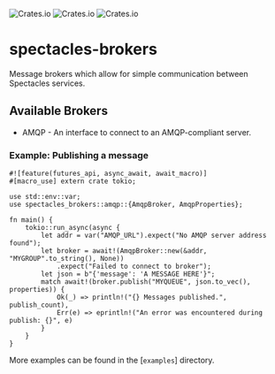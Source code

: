 ![Crates.io](https://img.shields.io/crates/v/spectacles-brokers.svg?style=for-the-badge) ![Crates.io](https://img.shields.io/crates/l/spectacles-brokers.svg?color=orange&style=for-the-badge) ![Crates.io](https://img.shields.io/crates/d/spectacles-brokers.svg?style=for-the-badge)

# spectacles-brokers

Message brokers which allow for simple communication between Spectacles services.

## Available Brokers
- AMQP - An interface to connect to an AMQP-compliant server.

### Example: Publishing a message

```rust,norun
#![feature(futures_api, async_await, await_macro)]
#[macro_use] extern crate tokio;

use std::env::var;
use spectacles_brokers::amqp::{AmqpBroker, AmqpProperties};

fn main() {
    tokio::run_async(async {
        let addr = var("AMQP_URL").expect("No AMQP server address found");
        let broker = await!(AmqpBroker::new(&addr, "MYGROUP".to_string(), None))
            .expect("Failed to connect to broker");
        let json = b"{'message': 'A MESSAGE HERE'}";
        match await!(broker.publish("MYQUEUE", json.to_vec(), properties)) {
            Ok(_) => println!("{} Messages published.", publish_count),
            Err(e) => eprintln!("An error was encountered during publish: {}", e)
        }
    }
}
```

More examples can be found in the [`examples`] directory.